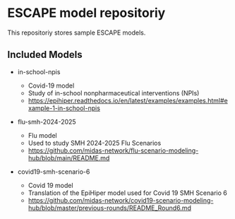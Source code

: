 # ESCAPE model repositoriy

This repositoriy stores sample ESCAPE models.

## Included Models

* in-school-npis
    * Covid-19 model
    * Study of in-school nonpharmaceutical interventions (NPIs)
    * https://epihiper.readthedocs.io/en/latest/examples/examples.html#example-1-in-school-npis

* flu-smh-2024-2025
    * Flu model
    * Used to study SMH 2024-2025 Flu Scenarios
    * https://github.com/midas-network/flu-scenario-modeling-hub/blob/main/README.md

* covid19-smh-scenario-6
    * Covid 19 model
    * Translation of the EpiHiper model used for Covid 19 SMH Scenario 6
    * https://github.com/midas-network/covid19-scenario-modeling-hub/blob/master/previous-rounds/README_Round6.md
